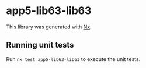 # app5-lib63-lib63

This library was generated with [Nx](https://nx.dev).

## Running unit tests

Run `nx test app5-lib63-lib63` to execute the unit tests.
